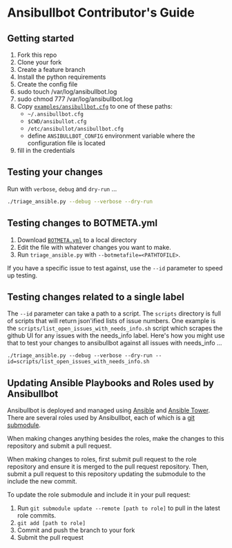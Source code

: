 # Ansibullbot Contributor's Guide

## Getting started

1. Fork this repo
2. Clone your fork
3. Create a feature branch
4. Install the python requirements
5. Create the config file
6. sudo touch /var/log/ansibullbot.log
7. sudo chmod 777 /var/log/ansibullbot.log
8. Copy [`examples/ansibullbot.cfg`](https://github.com/ansible/ansibullbot/blob/master/examples/ansibullbot.cfg) to one of these paths:
    * `~/.ansibullbot.cfg`
    * `$CWD/ansibullot.cfg`
    * `/etc/ansibullot/ansibullbot.cfg`
    * define `ANSIBULLBOT_CONFIG` environment variable where the configuration file is located
9. fill in the credentials

## Testing your changes

Run with `verbose`, `debug` and `dry-run` ...

```bash
./triage_ansible.py --debug --verbose --dry-run
```

## Testing changes to BOTMETA.yml

1. Download [`BOTMETA.yml`](https://github.com/ansible/ansible/blob/devel/.github/BOTMETA.yml) to a local directory
2. Edit the file with whatever changes you want to make.
3. Run `triage_ansible.py` with `--botmetafile=<PATHTOFILE>`.

If you have a specific issue to test against, use the `--id` parameter to speed up testing.

## Testing changes related to a single label

The `--id` parameter can take a path to a script. The `scripts` directory is full of scripts that will return json'ified lists of issue numbers. One example is the `scripts/list_open_issues_with_needs_info.sh` script which scrapes the github UI for any issues with the needs_info label. Here's how you might use that to test your changes to ansibullbot against all issues with needs_info ...

```
./triage_ansible.py --debug --verbose --dry-run --id=scripts/list_open_issues_with_needs_info.sh
```


## Updating Ansible Playbooks and Roles used by Ansibullbot ##

Ansibullbot is deployed and managed using [Ansible](https://www.ansible.com) and [Ansible Tower](https://www.ansible.com/tower). There are several roles used by Ansibullbot, each of which is a [git submodule](https://git-scm.com/book/en/v2/Git-Tools-Submodules).

When making changes anything besides the roles, make the changes to this repository and submit a pull request.

When making changes to roles, first submit pull request to the role repository and ensure it is merged to the pull request repository. Then, submit a pull request to this repository updating the submodule to the include the new commit.

To update the role submodule and include it in your pull request:

1. Run `git submodule update --remote [path to role]` to pull in the latest role commits.
1. `git add [path to role]`
1. Commit and push the branch to your fork
2. Submit the pull request
